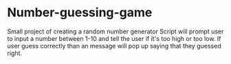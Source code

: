 # Number-guessing-game
Small project of creating a random number generator
Script will prompt user to input a number between 1-10 and tell the user if it's too high or too low. 
If user guess correctly than an message will pop up saying that they guessed right. 

